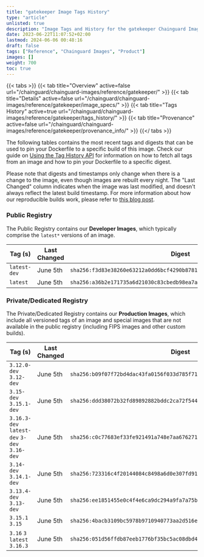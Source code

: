 ```yaml
---
title: "gatekeeper Image Tags History"
type: "article"
unlisted: true
description: "Image Tags and History for the gatekeeper Chainguard Image"
date: 2023-06-22T11:07:52+02:00
lastmod: 2024-06-06 00:48:16
draft: false
tags: ["Reference", "Chainguard Images", "Product"]
images: []
weight: 700
toc: true
---
```


{{< tabs >}}
{{< tab title="Overview" active=false url="/chainguard/chainguard-images/reference/gatekeeper/" >}}
{{< tab title="Details" active=false url="/chainguard/chainguard-images/reference/gatekeeper/image_specs/" >}}
{{< tab title="Tags History" active=true url="/chainguard/chainguard-images/reference/gatekeeper/tags_history/" >}}
{{< tab title="Provenance" active=false url="/chainguard/chainguard-images/reference/gatekeeper/provenance_info/" >}}
{{</ tabs >}}

The following tables contains the most recent tags and digests that can be used to pin your Dockerfile to a specific build of this image. Check our guide on [Using the Tag History API](/chainguard/chainguard-images/using-the-tag-history-api/) for information on how to fetch all tags from an image and how to pin your Dockerfile to a specific digest.

Please note that digests and timestamps only change when there is a change to the image, even though images are rebuilt every night. The "Last Changed" column indicates when the image was last modified, and doesn't always reflect the latest build timestamp. For more information about how our reproducible builds work, please refer to [this blog post](https://www.chainguard.dev/unchained/reproducing-chainguards-reproducible-image-builds).

### Public Registry
The Public Registry contains our **Developer Images**, which typically comprise the `latest*` versions of an image.

| Tag (s)       | Last Changed | Digest                                                                    |
|---------------|--------------|---------------------------------------------------------------------------|
|  `latest-dev` | June 5th     | `sha256:f3d83e38260e63212a0dd6bcf4290b878157a9c516b5a679bf26c28601c75f04` |
|  `latest`     | June 5th     | `sha256:a36b2e171735a6d21030c83cbedb98ea7a4441737baceafe7952915d017fe8a6` |


### Private/Dedicated Registry
The Private/Dedicated Registry contains our **Production Images**, which include all versioned tags of an image and special images that are not available in the public registry (including FIPS images and other custom builds).

| Tag (s)                                       | Last Changed | Digest                                                                    |
|-----------------------------------------------|--------------|---------------------------------------------------------------------------|
|  `3.12.0-dev` `3.12-dev`                      | June 5th     | `sha256:b09f07f72bd4dac43fa0156f033d785f71c1edaf5ec90307340646d2e6a5e57d` |
|  `3.15-dev` `3.15.1-dev`                      | June 5th     | `sha256:ddd38072b32fd89892882bddc2ca72f544c13c126aa11fb42f5539679b8a643e` |
|  `3.16.3-dev` `latest-dev` `3-dev` `3.16-dev` | June 5th     | `sha256:c0c77683ef33fe921491a748e7aa67627158e0ca0447a74add46ecf6c276abc6` |
|  `3.14-dev` `3.14.1-dev`                      | June 5th     | `sha256:723316c4f20144084c8498a6d0e307fd9124344942b7fd423caf47e3d2a46712` |
|  `3.13.4-dev` `3.13-dev`                      | June 5th     | `sha256:ee1851455e0c4f4e6ca9dc294a9fa7a75b896964cfb2a0c3e40f552538c31697` |
|  `3.15.1` `3.15`                              | June 5th     | `sha256:4bacb3109bc5978b9710940773aa2d516eda2f24b3cf6f30c0066c419980d5bb` |
|  `3.16` `3` `latest` `3.16.3`                 | June 5th     | `sha256:051d56ffdb87eeb1776bf35bc5ac08dbd4590fe82d2ba2f29b04c7c720447ecc` |

